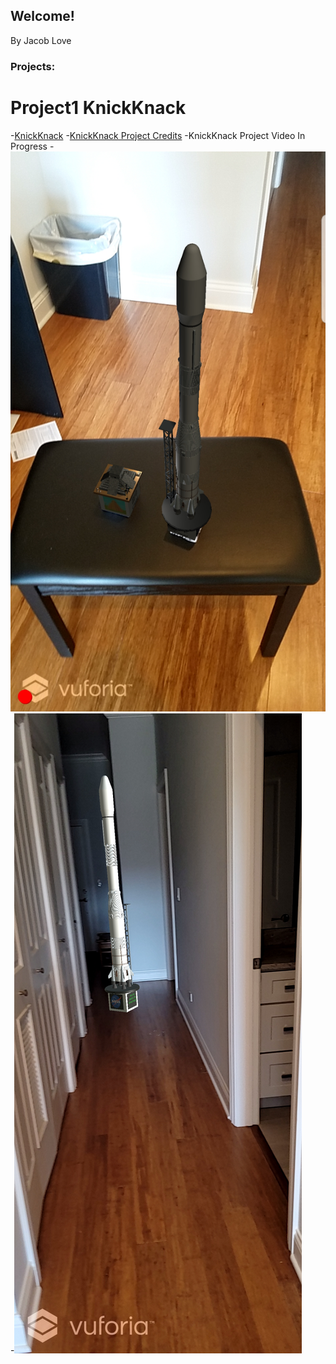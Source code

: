 ## Welcome!
By Jacob Love

### Projects:


# Project1 KnickKnack
-[KnickKnack](https://github.com/JacobLove1/TrinketProject)
-[KnickKnack Project Credits](https://github.com/JacobLove1/Site/blob/main/VRCREDITS.txt)
-KnickKnack Project Video In Progress
-![Photo](https://github.com/JacobLove1/Site/blob/d4f436b55ca91256cc35ff867336adbee3f2ca81/Screenshot_20210918-162128_Ground.jpg)
-![Photo2](https://github.com/JacobLove1/Site/blob/4b0cbf34a38ed35d11e57e05a40fee0c31553043/Screenshot_20210918-161930_Ground.jpg)
